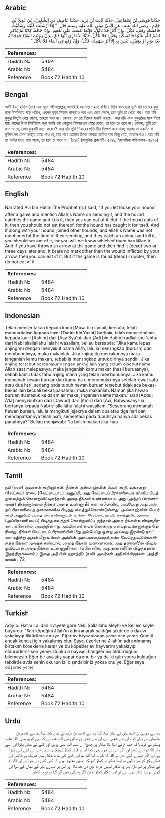 ## Arabic


<div dir="rtl" lang="ar" style={{fontSize:'larger',backgroundColor:'#f8f9fa',padding:20}}>
حَدَّثَنَا مُوسَى بْنُ إِسْمَاعِيلَ، حَدَّثَنَا ثَابِتُ بْنُ يَزِيدَ، حَدَّثَنَا عَاصِمٌ، عَنِ الشَّعْبِيِّ، عَنْ عَدِيِّ بْنِ حَاتِمٍ ـ رضى الله عنه ـ عَنِ النَّبِيِّ صلى الله عليه وسلم قَالَ ‏ "‏ إِذَا أَرْسَلْتَ كَلْبَكَ وَسَمَّيْتَ فَأَمْسَكَ وَقَتَلَ، فَكُلْ، وَإِنْ أَكَلَ فَلاَ تَأْكُلْ، فَإِنَّمَا أَمْسَكَ عَلَى نَفْسِهِ، وَإِذَا خَالَطَ كِلاَبًا لَمْ يُذْكَرِ اسْمُ اللَّهِ عَلَيْهَا فَأَمْسَكْنَ وَقَتَلْنَ فَلاَ تَأْكُلْ، فَإِنَّكَ لاَ تَدْرِي أَيُّهَا قَتَلَ، وَإِنْ رَمَيْتَ الصَّيْدَ فَوَجَدْتَهُ بَعْدَ يَوْمٍ أَوْ يَوْمَيْنِ، لَيْسَ بِهِ إِلاَّ أَثَرُ سَهْمِكَ، فَكُلْ، وَإِنْ وَقَعَ فِي الْمَاءِ فَلاَ تَأْكُلْ ‏"‏‏.‏
</div>
<div style={{backgroundColor:'#f8f9fa',padding:20, marginBottom: 10}}><table> <thead> <tr> <th>References:</th> <th></th> </tr> </thead> <tbody><tr><td>Hadith No</td><td>5484</td></tr><tr><td>Arabic No</td><td>5484</td></tr><tr><td>Reference</td><td>Book 72 Hadith 10</td></tr></tbody></table></div>

## Bengali


<div dir="ltr" lang="bn" style={{fontSize:'larger',backgroundColor:'#f8f9fa',padding:20}}>
আদী ইবনু হাতিম (রাঃ)-এর সূত্রে নবী সাল্লাল্লাহু আলাইহি ওয়াসাল্লাম হতে বর্ণিত। তিনি বলেছেনঃ তুমি যদি তোমার কুকুরকে বিসমিল্লাহ পড়ে পাঠাও, এরপর কুকুর শিকার পাকড়াও করে এবং মেরে ফেলে, তবে তুমি তা খেতে পার। আর যদি কুকুর কিছুটা খেয়ে ফেলে, তাহলে খাবে না। কেননা, সে তো নিজের জন্যই ধরেছে। আর যদি এমন কুকুরদের সঙ্গে মিশে যায়, যাদের উপর বিসমিল্লাহ পড়া হয়নি এবং সেগুলো শিকার ধরে মেরে ফেলে, তা হলে তা খাবে না। কেননা, তুমি তো জান না যে, কোন কুকুরটি হত্যা করেছে? আর যদি তুমি শিকারের প্রতি তীর নিক্ষেপ করে থাক; এরপর তা একদিন বা দু’দিন পর এমন অবস্থায় হাতে পাও যে, তার গায়ে তোমার তীরের আঘাত ব্যতীত অন্য কিছু নেই, তাহলে খাও। আর যদি তা পানির মধ্যে পড়ে থাকে, তা হলে তা খাবে না। [১৭৫] (আধুনিক প্রকাশনী- ৫০৭৯, ইসলামিক ফাউন্ডেশন- ৪৯৭৬)
</div>
<div style={{backgroundColor:'#f8f9fa',padding:20, marginBottom: 10}}><table> <thead> <tr> <th>References:</th> <th></th> </tr> </thead> <tbody><tr><td>Hadith No</td><td>5484</td></tr><tr><td>Arabic No</td><td>5484</td></tr><tr><td>Reference</td><td>Book 72 Hadith 10</td></tr></tbody></table></div>

## English


<div dir="ltr" lang="en" style={{fontSize:'larger',backgroundColor:'#f8f9fa',padding:20}}>
Narrated Adi bin Hatim:The Prophet (ﷺ) said, "If you let loose your hound after a game and mention Allah's Name on sending it, and the hound catches the game and kills it, then you can eat of it. But if the hound eats of it, then you should not eat thereof, for the hound has caught it for itself. And if along with your hound, joined other hounds, and Allah's Name was not mentioned at the time of their sending, and they catch an animal and kill it, you should not eat of it, for you will not know which of them has killed it. And if you have thrown an arrow at the game and then find it (dead) two or three days later and, it bears no mark other than the wound inflicted by your arrow, then you can eat of it. But if the game is found (dead) in water, then do not eat of it
</div>
<div style={{backgroundColor:'#f8f9fa',padding:20, marginBottom: 10}}><table> <thead> <tr> <th>References:</th> <th></th> </tr> </thead> <tbody><tr><td>Hadith No</td><td>5484</td></tr><tr><td>Arabic No</td><td>5484</td></tr><tr><td>Reference</td><td>Book 72 Hadith 10</td></tr></tbody></table></div>

## Indonesian


<div dir="ltr" lang="id" style={{fontSize:'larger',backgroundColor:'#f8f9fa',padding:20}}>
Telah menceritakan kepada kami [Musa bin Ismail] berkata, telah menceritakan kepada kami [Tsabit bin Yazid] berkata, telah menceritakan kepada kami [Ashim] dari [Asy Sya'bi] dari [Adi bin Hatim] radliallahu 'anhu, dari Nabi shallallahu 'alaihi wasallam, beliau bersabda: "Jika kamu lepas anjingmu dengan menyebut nama Allah, lalu ia menangkap (buruan) dan membunuhnya, maka makanlah. Jika anjing itu memakannya maka janganlah kamu makan, sebab ia menangkap untuk dirinya sendiri. Jika anjing tersebut bercampur dengan anjing lain yang belum disebut nama Allah saat melepasnya, maka janganlah kamu makan (hasil buruannya), sebab kamu tidak tahu anjing mana yang telah membunuhnya. Jika kamu memanah hewan buruan dan kamu baru menemukannya setelah lewat satu atau dua hari, sedang pada tubuh hewan buruan tersebut tidak ada bekas-bekas lain kecuali bekas panahmu, maka makanlah. Namun jika hewan buruan itu masuk ke dalam air maka janganlah kamu makan." Dan [Abdul A'la] menyebutkan dari [Dawud] dari [Amir] dari [Adi] Bahwasanya ia bertanya kepada Nabi shallallahu 'alaihi wasallam, "Seseorang memanah hewan buruan, lalu ia mengikuti jejaknya dalam dua atau tiga hari dan mendapatkannya telah mati, sementara pada tubuhnya hanya ada bekas panahnya?" Beliau menjawab: "Ia boleh makan jika mau
</div>
<div style={{backgroundColor:'#f8f9fa',padding:20, marginBottom: 10}}><table> <thead> <tr> <th>References:</th> <th></th> </tr> </thead> <tbody><tr><td>Hadith No</td><td>5484</td></tr><tr><td>Arabic No</td><td>5484</td></tr><tr><td>Reference</td><td>Book 72 Hadith 10</td></tr></tbody></table></div>

## Tamil


<div dir="ltr" lang="ta" style={{fontSize:'larger',backgroundColor:'#f8f9fa',padding:20}}>
நபி (ஸல்) அவர்கள் கூறினார்கள்: நீங்கள் அல்லாஹ்வின் பெயர் கூறி, உங்களது (வேட்டை) நாயை (வேட்டையாட) அனுப்பி, அது வேட்டைப் பிராணியைக் கவ்விப் பிடித்துவைத்துக் கொன்றுவிட்டிருந்தால் அதை நீங்கள் உண்ணலாம். அது (அந்தப் பிராணியைத்) தின்றிருந்தால் நீங்கள் அதை உண்ணாதீர் கள். ஏனெனில், அப்போது அது அந்தப் பிராணியைத் தனக்காகவே பிடித்து வைத்துக்கொண்டுள்ளது. அல்லாஹ்வின் பெயர் கூறி அனுப்பப் படாத பல நாய்களுடன் உங்கள் வேட்டை நாயும் கலந்துவிட அவை (அப்பிராணி யைப்) பிடித்துவைத்துக் கொன்றுவிட்டி ருந்தால் அதை நீங்கள் உண்ணாதீர்கள். ஏனெனில், அவற்றில் எது அப்பிராணி யைக் கொன்றது என்பது உங்களுக்குத் தெரியாது. நீங்கள் வேட்டைப் பிராணியின் மீது அம்பெய்து ஒன்று அல்லது இரண்டு நாட்கள் கழித்து அதன் மீது உங்கள் அம்பின் அடையாளத்தைத் தவிர வேறெதுவுமில்லாதிருக்க நீங்கள் அதைக் கண்டால், அதை நீங்கள் உண்ணலாம். அது தண்ணீரில் விழுந்துவிட்டால் அதை நீங்கள் உண்ணாதீர்கள். (ஏனெனில், அது தண்ணீரில் விழுந்ததால் இறந்திருக்கலாம்.) இதை அதீ பின் ஹாத்திம் (ரலி) அவர்கள் அறிவிக்கிறார்கள். அத்தியாயம் : 72
</div>
<div style={{backgroundColor:'#f8f9fa',padding:20, marginBottom: 10}}><table> <thead> <tr> <th>References:</th> <th></th> </tr> </thead> <tbody><tr><td>Hadith No</td><td>5484</td></tr><tr><td>Arabic No</td><td>5484</td></tr><tr><td>Reference</td><td>Book 72 Hadith 10</td></tr></tbody></table></div>

## Turkish


<div dir="ltr" lang="tr" style={{fontSize:'larger',backgroundColor:'#f8f9fa',padding:20}}>
Adiy b. Hatim r.a.'dan rivayete göre Nebi Sallallahu Aleyhi ve Sellem şöyle buyurdu: "Sen köpeğini Allah'ın adını anarak saldığın takdirde o da avı yakalayıp öldürürse onu ye. Eğer av hayvanından yerse sen yeme. Çünkü ancak kendisi için yakalamış olur. Şayet üzerlerine Allah'ın adı anılmamış birtakım köpeklerle karışır ve bu köpekler av hayvanını yakalayıp öldürürlerse sen yeme. Çünkü o hayvanı hangilerinin öldürdüğünü bilemezsin. Eğer bir ava atış yapar da onu bir ya da iki gün sonra bulduğun takdirde avda senin okunun izi dışında bir iz yoksa onu ye. Eğer suya düşerse yeme
</div>
<div style={{backgroundColor:'#f8f9fa',padding:20, marginBottom: 10}}><table> <thead> <tr> <th>References:</th> <th></th> </tr> </thead> <tbody><tr><td>Hadith No</td><td>5484</td></tr><tr><td>Arabic No</td><td>5484</td></tr><tr><td>Reference</td><td>Book 72 Hadith 10</td></tr></tbody></table></div>

## Urdu


<div dir="rtl" lang="ur" style={{fontSize:'larger',backgroundColor:'#f8f9fa',padding:20}}>
ہم سے موسیٰ بن اسماعیل نے بیان کیا، کہا ہم سے ثابت بن یزید نے بیان کیا، کہا ہم سے عاصم بن سلیمان نے بیان کیا، ان سے شعبی نے، ان سے عدی بن حاتم رضی اللہ عنہ نے کہ نبی کریم صلی اللہ علیہ وسلم نے فرمایا کہ جب تم نے اپنا کتا شکار پر چھوڑا اور بسم اللہ بھی پڑھی اور کتے نے شکار پکڑا اور اسے مار ڈالا تو اسے کھاؤ اور اگر اس نے خود بھی کھا لیا تو تم نہ کھاؤ کیونکہ یہ شکار اس نے اپنے لیے پکڑا ہے اور اگر دوسرے کتے جن پر اللہ کا نام نہ لیا گیا ہو، اس کتے کے ساتھ شکار میں شریک ہو جائیں اور شکار پکڑ کر مار ڈالیں تو ایسا شکار نہ کھاؤ کیونکہ تمہیں معلوم نہیں کہ کس کتے نے مارا ہے اور اگر تم نے شکار پر تیر مارا پھر وہ شکار تمہیں دو یا تین دن بعد ملا اور اس پر تمہارے تیر کے نشان کے سوا اور کوئی دوسرا نشان نہیں ہے تو ایسا شکار کھاؤ لیکن اگر وہ پانی میں گر گیا ہو تو نہ کھاؤ۔
</div>
<div style={{backgroundColor:'#f8f9fa',padding:20, marginBottom: 10}}><table> <thead> <tr> <th>References:</th> <th></th> </tr> </thead> <tbody><tr><td>Hadith No</td><td>5484</td></tr><tr><td>Arabic No</td><td>5484</td></tr><tr><td>Reference</td><td>Book 72 Hadith 10</td></tr></tbody></table></div>